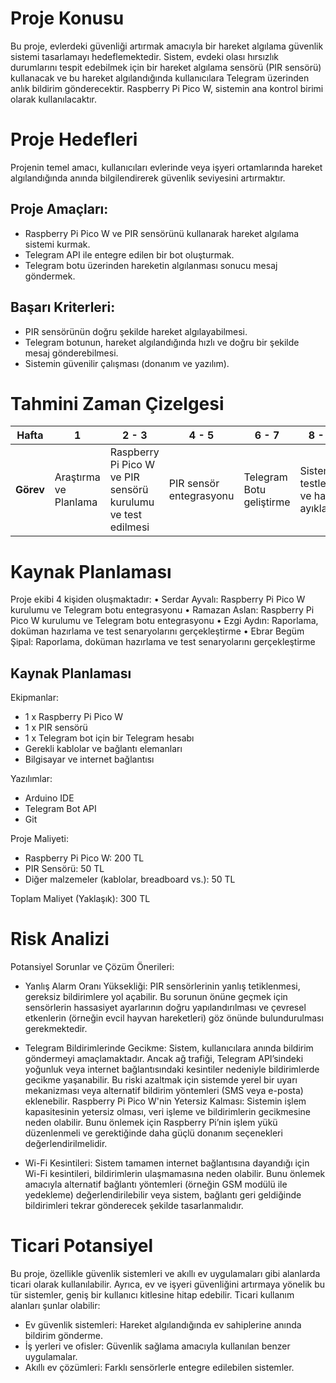 # Proje Konusu

Bu proje, evlerdeki güvenliği artırmak amacıyla bir hareket algılama güvenlik sistemi tasarlamayı hedeflemektedir. Sistem, evdeki olası hırsızlık durumlarını tespit edebilmek için bir hareket algılama sensörü (PIR sensörü) kullanacak ve bu hareket algılandığında kullanıcılara Telegram üzerinden anlık bildirim gönderecektir. Raspberry Pi Pico W, sistemin ana kontrol birimi olarak kullanılacaktır.

# Proje Hedefleri

Projenin temel amacı, kullanıcıları evlerinde veya işyeri ortamlarında hareket algılandığında anında bilgilendirerek güvenlik seviyesini artırmaktır.

## Proje Amaçları:

  - Raspberry Pi Pico W ve PIR sensörünü kullanarak hareket algılama sistemi kurmak.
  - Telegram API ile entegre edilen bir bot oluşturmak.
  - Telegram botu üzerinden hareketin algılanması sonucu mesaj göndermek.

## Başarı Kriterleri:

  - PIR sensörünün doğru şekilde hareket algılayabilmesi.
  - Telegram botunun, hareket algılandığında hızlı ve doğru bir şekilde mesaj gönderebilmesi.
  - Sistemin güvenilir çalışması (donanım ve yazılım).

# Tahmini Zaman Çizelgesi

| **Hafta**    | 1              | 2 - 3                                | 4 - 5                 | 6 - 7                 | 8 - 9                       | 10                  | 11 - 12                   |
|--------------|----------------|--------------------------------------|-----------------------|-----------------------|-----------------------------|--------------------|----------------------------|
| **Görev**    | Araştırma ve Planlama | Raspberry Pi Pico W ve PIR sensörü kurulumu ve test edilmesi | PIR sensör entegrasyonu | Telegram Botu geliştirme | Sistemin testleri ve hata ayıklama | Test ve final kontrolü | Raporlama ve doküman hazırlama, son testler ve proje teslimi |


# Kaynak Planlaması

Proje ekibi 4 kişiden oluşmaktadır:
•	Serdar Ayvalı: Raspberry Pi Pico W kurulumu ve Telegram botu entegrasyonu
•	Ramazan Aslan: Raspberry Pi Pico W kurulumu ve Telegram botu entegrasyonu
•	Ezgi Aydın: Raporlama, doküman hazırlama ve test senaryolarını gerçekleştirme
•	Ebrar Begüm Şipal: Raporlama, doküman hazırlama ve test senaryolarını gerçekleştirme


## Kaynak Planlaması
Ekipmanlar:
  - 1 x Raspberry Pi Pico W
  - 1 x PIR sensörü
  - 1 x Telegram bot için bir Telegram hesabı
  - Gerekli kablolar ve bağlantı elemanları
  - Bilgisayar ve internet bağlantısı

Yazılımlar:
  - Arduino IDE
  - Telegram Bot API
  - Git

Proje Maliyeti:
  - Raspberry Pi Pico W: 200 TL
  - PIR Sensörü: 50 TL
  - Diğer malzemeler (kablolar, breadboard vs.): 50 TL

Toplam Maliyet (Yaklaşık): 300 TL


# Risk Analizi

Potansiyel Sorunlar ve Çözüm Önerileri:

 - Yanlış Alarm Oranı Yüksekliği: PIR sensörlerinin yanlış tetiklenmesi, gereksiz bildirimlere yol açabilir. Bu sorunun önüne geçmek için sensörlerin hassasiyet ayarlarının doğru yapılandırılması ve çevresel etkenlerin (örneğin evcil hayvan hareketleri) göz önünde bulundurulması gerekmektedir.
   
- Telegram Bildirimlerinde Gecikme: Sistem, kullanıcılara anında bildirim göndermeyi amaçlamaktadır. Ancak ağ trafiği, Telegram API’sindeki yoğunluk veya internet bağlantısındaki kesintiler nedeniyle bildirimlerde gecikme yaşanabilir. Bu riski azaltmak için sistemde yerel bir uyarı mekanizması veya alternatif bildirim yöntemleri (SMS veya e-posta) eklenebilir.
Raspberry Pi Pico W'nin Yetersiz Kalması: Sistemin işlem kapasitesinin yetersiz olması, veri işleme ve bildirimlerin gecikmesine neden olabilir. Bunu önlemek için Raspberry Pi’nin işlem yükü düzenlenmeli ve gerektiğinde daha güçlü donanım seçenekleri değerlendirilmelidir.

- Wi-Fi Kesintileri: Sistem tamamen internet bağlantısına dayandığı için Wi-Fi kesintileri, bildirimlerin ulaşmamasına neden olabilir. Bunu önlemek amacıyla alternatif bağlantı yöntemleri (örneğin GSM modülü ile yedekleme) değerlendirilebilir veya sistem, bağlantı geri geldiğinde bildirimleri tekrar gönderecek şekilde tasarlanmalıdır.


# Ticari Potansiyel

Bu proje, özellikle güvenlik sistemleri ve akıllı ev uygulamaları gibi alanlarda ticari olarak kullanılabilir. Ayrıca, ev ve işyeri güvenliğini artırmaya yönelik bu tür sistemler, geniş bir kullanıcı kitlesine hitap edebilir. Ticari kullanım alanları şunlar olabilir:

  - Ev güvenlik sistemleri: Hareket algılandığında ev sahiplerine anında bildirim gönderme.
  - İş yerleri ve ofisler: Güvenlik sağlama amacıyla kullanılan benzer uygulamalar.
  - Akıllı ev çözümleri: Farklı sensörlerle entegre edilebilen sistemler.

